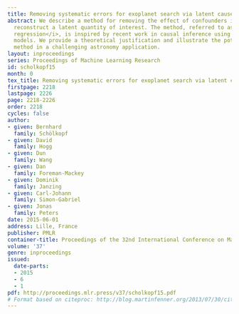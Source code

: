 ```yaml
---
title: Removing systematic errors for exoplanet search via latent causes
abstract: We describe a method for removing the effect of confounders in order to
  reconstruct a latent quantity of interest. The method, referred to as <i>half-sibling
  regression</i>, is inspired by recent work in causal inference using additive noise
  models. We provide a theoretical justification and illustrate the potential of the
  method in a challenging astronomy application.
layout: inproceedings
series: Proceedings of Machine Learning Research
id: scholkopf15
month: 0
tex_title: Removing systematic errors for exoplanet search via latent causes
firstpage: 2218
lastpage: 2226
page: 2218-2226
order: 2218
cycles: false
author:
- given: Bernhard
  family: Schölkopf
- given: David
  family: Hogg
- given: Dun
  family: Wang
- given: Dan
  family: Foreman-Mackey
- given: Dominik
  family: Janzing
- given: Carl-Johann
  family: Simon-Gabriel
- given: Jonas
  family: Peters
date: 2015-06-01
address: Lille, France
publisher: PMLR
container-title: Proceedings of the 32nd International Conference on Machine Learning
volume: '37'
genre: inproceedings
issued:
  date-parts:
  - 2015
  - 6
  - 1
pdf: http://proceedings.mlr.press/v37/scholkopf15.pdf
# Format based on citeproc: http://blog.martinfenner.org/2013/07/30/citeproc-yaml-for-bibliographies/
---
```

